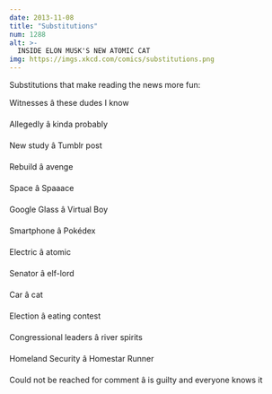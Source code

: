 ```yaml
---
date: 2013-11-08
title: "Substitutions"
num: 1288
alt: >-
  INSIDE ELON MUSK'S NEW ATOMIC CAT
img: https://imgs.xkcd.com/comics/substitutions.png
---
```

Substitutions that make reading the news more fun: 

Witnesses â these dudes I know

Allegedly â kinda probably

New study â Tumblr post

Rebuild â avenge

Space â Spaaace

Google Glass â Virtual Boy

Smartphone â Pokédex

Electric â atomic

Senator â elf-lord

Car â cat

Election â eating contest

Congressional leaders â river spirits

Homeland Security â Homestar Runner

Could not be reached for comment â is guilty and everyone knows it

